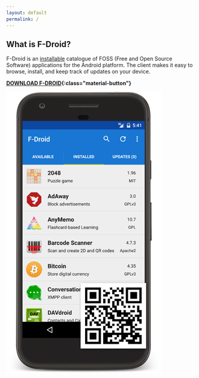 ```yaml
---
layout: default
permalink: /
---
```


## What is F-Droid?

F-Droid is an [installable](https://f-droid.org/FDroid.apk) catalogue of FOSS (Free and Open Source Software) applications for the Android platform. The client makes it easy to browse, install, and keep track of updates on your device.

**[DOWNLOAD F-DROID](https://f-droid.org/FDroid.apk){:class="material-button"}**

![My helpful screenshot](assets/fdroid-screenshot.png)
